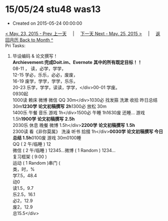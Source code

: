 # 15/05/24 stu48 was13

* Created on 2015-05-24 00:00:00

[&lt; May. 23, 2015 - Prev 上一天](d23.md)     \|     [下一天 Next - May. 25, 2015 &gt;](d25.md)     \|     [返回月历 Back to Month ^](index.md)   
Pri Tasks:  
1. 毕设编码 & 论文撰写！  
**Archievement:完成Doit.im、Evernote** **其中的所有既定目标！！**  
08-11 ， 读，必学，学学，  
12-15 学必，乐乐，必必，废废，  
16-19 废学，学学，学学，乐乐，  
20-23 乐学，学学，读读，学学，&lt;/div&gt;00-01 学废。  
0930起  
1000读 赖床 微博 微信 QQ 30m&lt;/div&gt;1030必 找发箍 洗漱 收拾 昨日总结 30m**1230学** **论文初稿撰写** **2h**1300必 放松 30m  
1400乐 午餐 音乐 游戏 1h&lt;/div&gt;1500必 午睡 1h1630废 还睡… 游戏 1.5h**1900学** **论文初稿撰写** **2.5h**  
2030乐 休息 晚餐 微博 1.5h&lt;/div&gt;**2200学** **论文初稿撰写** **1.5h**  
2300读 看《非你莫属》 洗澡 听书 拾掇 1h&lt;/div&gt;**0030学 论文初稿撰写 今日总结 1.5h**0100废 游戏 30m0100睡  
QQ \( 2 午/临睡 \) 12  
微信 \( 2 午/临睡 \) 12345…微博 \( 1 Random \) 1234…  
复习框架 \( 9:00 \)  
运动 \( 1 Random \)串门 \(  
类，时，%  
学7.5，48.4  
动0  
读1.5，9.7  
乐2.5，16.1  
必2，12.9  
废2，12.9  
总15.5&lt;/div&gt;

